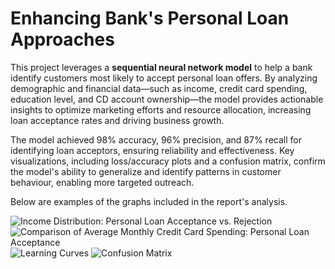 # Enhancing Bank's Personal Loan Approaches

This project leverages a **sequential neural network model** to help a bank identify customers most likely to accept personal loan offers. By analyzing demographic and financial data—such as income, credit card spending, education level, and CD account ownership—the model provides actionable insights to optimize marketing efforts and resource allocation, increasing loan acceptance rates and driving business growth.

The model achieved 98% accuracy, 96% precision, and 87% recall for identifying loan acceptors, ensuring reliability and effectiveness. Key visualizations, including loss/accuracy plots and a confusion matrix, confirm the model's ability to generalize and identify patterns in customer behaviour, enabling more targeted outreach.

Below are examples of the graphs included in the report's analysis.

![Income Distribution: Personal Loan Acceptance vs. Rejection](https://github.com/yildiramdsa/enhancing_banks_personal_loan_approaches/blob/main/images/income_distribution_personal_loan_acceptance_vs_rejection.png)
![Comparison of Average Monthly Credit Card Spending: Personal Loan Acceptance](https://github.com/yildiramdsa/enhancing_banks_personal_loan_approaches/blob/main/images/comparison_of_average_monthly_credit_card_spending_personal_loan_acceptance.png)
![Learning Curves](https://github.com/yildiramdsa/enhancing_banks_personal_loan_approaches/blob/main/images/learning_curves.png)
![Confusion Matrix](https://github.com/yildiramdsa/enhancing_banks_personal_loan_approaches/blob/main/images/confusion_matrix.png)
